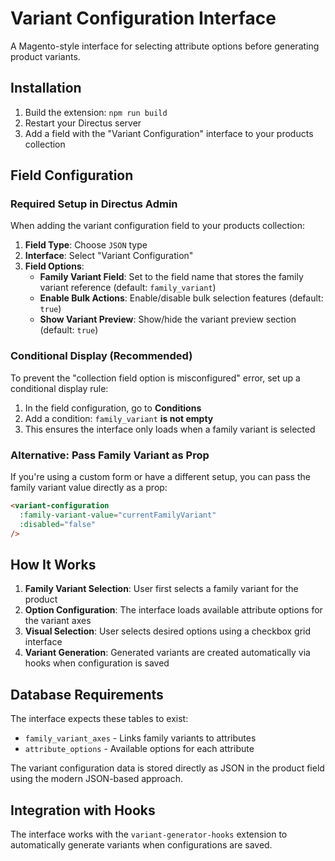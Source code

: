 # Variant Configuration Interface

A Magento-style interface for selecting attribute options before generating product variants.

## Installation

1. Build the extension: `npm run build`
2. Restart your Directus server
3. Add a field with the "Variant Configuration" interface to your products collection

## Field Configuration

### Required Setup in Directus Admin

When adding the variant configuration field to your products collection:

1. **Field Type**: Choose `JSON` type
2. **Interface**: Select "Variant Configuration"
3. **Field Options**:
   - **Family Variant Field**: Set to the field name that stores the family variant reference (default: `family_variant`)
   - **Enable Bulk Actions**: Enable/disable bulk selection features (default: `true`)
   - **Show Variant Preview**: Show/hide the variant preview section (default: `true`)

### Conditional Display (Recommended)

To prevent the "collection field option is misconfigured" error, set up a conditional display rule:

1. In the field configuration, go to **Conditions**
2. Add a condition: `family_variant` **is not empty**
3. This ensures the interface only loads when a family variant is selected

### Alternative: Pass Family Variant as Prop

If you're using a custom form or have a different setup, you can pass the family variant value directly as a prop:

```html
<variant-configuration 
  :family-variant-value="currentFamilyVariant"
  :disabled="false"
/>
```

## How It Works

1. **Family Variant Selection**: User first selects a family variant for the product
2. **Option Configuration**: The interface loads available attribute options for the variant axes
3. **Visual Selection**: User selects desired options using a checkbox grid interface
4. **Variant Generation**: Generated variants are created automatically via hooks when configuration is saved

## Database Requirements

The interface expects these tables to exist:
- `family_variant_axes` - Links family variants to attributes
- `attribute_options` - Available options for each attribute

The variant configuration data is stored directly as JSON in the product field using the modern JSON-based approach.

## Integration with Hooks

The interface works with the `variant-generator-hooks` extension to automatically generate variants when configurations are saved.